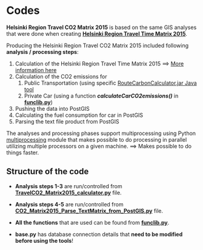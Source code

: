 # Codes

__Helsinki Region Travel CO2 Matrix 2015__ is based on the same GIS analyses that were done when creating __[Helsinki Region Travel Time Matrix 2015](http://www.helsinki.fi/science/accessibility/data/helsinki-region-travel-time-matrix)__.
 
Producing the Helsinki Region Travel CO2 Matrix 2015 included following __analysis / processing steps__:
 
 1. Calculation of the Helsinki Region Travel Time Matrix 2015 ==> [More information here](https://github.com/AccessibilityRG/HelsinkiRegionTravelTimeMatrix2015)
 2. Calculation of the CO2 emissions for  
     1. Public Transportation (using specific [RouteCarbonCalculator.jar Java tool](CarbonCalculator/README.md)
     2. Private Car (using a function ___calculateCarCO2emissions()___ in __[funclib.py](funclib.py)__) 
 3. Pushing the data into PostGIS
 4. Calculating the fuel consumption for car in PostGIS
 5. Parsing the text file product from PostGIS
 
The analyses and processing phases support multiprocessing using Python [multiprocessing](https://docs.python.org/3.4/library/multiprocessing.html) module 
that makes possible to do processing in parallel utilizing multiple processors on a given machine. ==> Makes possible to do things faster. 
 
## Structure of the code

- __Analysis steps 1-3__ are run/controlled from __[TravelCO2_Matrix2015_calculator.py](TravelCO2_Matrix2015_calculator.py)__ file.
- __Analysis steps 4-5__ are run/controlled from __[CO2_Matrix2015_Parse_TextMatrix_from_PostGIS.py](CO2_Matrix2015_Parse_TextMatrix_from_PostGIS.py)__ file.

- __All the functions__ that are used can be found from __[funclib.py](funclib.py)__.
- __base.py__ has database connection details that __need to be modified before using the tools__!

